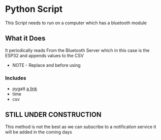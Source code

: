 # Python Script
This Script needs to run on a computer which has a bluetooth module

## What it Does
It periodically reads From the Bluetooth Server which in this case is the ESP32 and appends values to the CSV
* NOTE - Replace <MAC Address of Device> and <UUID of Char> before using

### Includes
* pygatt [a link](https://github.com/peplin/pygatt)
* time
* csv

## STILL UNDER CONSTRUCTION
This method is not the best as we can subscribe to a notification service it will be added in the coming days
